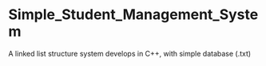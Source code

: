 # Simple_Student_Management_System
A linked list structure system develops in C++, with simple database (.txt)
